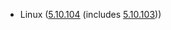 - Linux ([5.10.104](https://lwn.net/Articles/887220) (includes [5.10.103](https://lwn.net/Articles/886570)))
